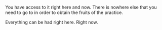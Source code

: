You have access to it right here and now. There is nowhere else that you need to go to in order to obtain the fruits of the practice.

Everything can be had right here. Right now.